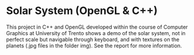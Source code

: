# Solar System (OpenGL & C++)
This project in C++ and OpenGL developed within the course of Computer Graphics at University of Trento shows a demo of the solar system, not in perfect scale but navigable through keyboard, and with textures on the planets (.jpg files in the folder img). See the report for more information.
